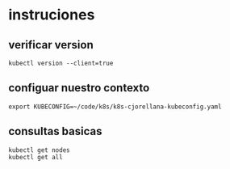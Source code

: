 # instruciones

## verificar version

```kubectl version --client=true```

## configuar nuestro contexto
```export KUBECONFIG=~/code/k8s/k8s-cjorellana-kubeconfig.yaml```

## consultas basicas

```
kubectl get nodes
kubectl get all
```